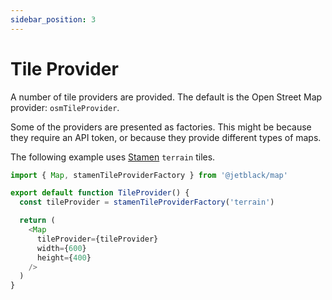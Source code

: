 ```yaml
---
sidebar_position: 3
---
```


# Tile Provider

A number of tile providers are provided. The default is the Open Street Map provider: `osmTileProvider`.

Some of the providers are presented as factories. This might be because they require an API token,
or because they provide different types of maps.

The following example uses [Stamen](http://maps.stamen.com) `terrain` tiles.

```typescript
import { Map, stamenTileProviderFactory } from '@jetblack/map'

export default function TileProvider() {
  const tileProvider = stamenTileProviderFactory('terrain')

  return (
    <Map
      tileProvider={tileProvider}
      width={600}
      height={400}
    />
  )
}
```
